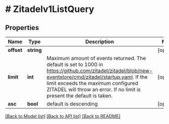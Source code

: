 # # Zitadelv1ListQuery

## Properties

Name | Type | Description | Notes
------------ | ------------- | ------------- | -------------
**offset** | **string** |  | [optional]
**limit** | **int** | Maximum amount of events returned. The default is set to 1000 in https://github.com/zitadel/zitadel/blob/new-eventstore/cmd/zitadel/startup.yaml. If the limit exceeds the maximum configured ZITADEL will throw an error. If no limit is present the default is taken. | [optional]
**asc** | **bool** | default is descending | [optional]

[[Back to Model list]](../../README.md#models) [[Back to API list]](../../README.md#endpoints) [[Back to README]](../../README.md)
